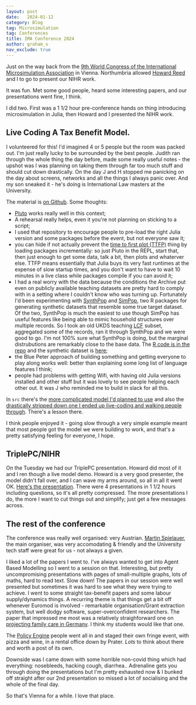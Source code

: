 ```yaml
---
layout: post
date:   2024-01-12
category: Blog
tag: Microsimulation
tag: Conferences
title: IMA Conference 2024
author: graham_s
nav_exclude: true
---
```


Just on the way back from the [9th World Congress of the International Microsimulation Association](https://ima-2024.wifo.ac.at/) in Vienna. 
Northumbria allowed [Howard Reed](http://www.landman-economics.co.uk/about/) and I to go to present our NIHR work.

It was fun. Met some good people, heard some interesting papers, and our presentations went fine, I think.

<!--more-->

I did two. First was a 1 1/2 hour pre-conference hands on thing introducing microsimulation in Julia, then Howard and I presented the NIHR work.

## Live Coding A Tax Benefit Model.

I volunteered for this! I'd imagined 4 or 5 people but the room was packed out. I'm just really lucky to be surrounded by the best people. Judith ran through the whole thing the day before, made some really useful notes - the upshot was I was planning on taking them through far too much stuff and should cut down drastically. On the day J and H stopped me panicking on the day about screens, networks and all the things I always panic over. And my son sneaked it - he's doing is International Law masters at the University.

The material is [on Github](https://github.com/grahamstark/IMAWorkshop/). Some thoughts:

* [Pluto](https://plutojl.org/) works really well in this context;
* A rehearsal really helps, even it you're not planning on sticking to a script;
* I used that repository to encourage people to pre-load the right Julia version and some packages before the event, but not everyone saw it;
* you can hide if not actually prevent the [time to first plot (TTFP)](https://blog.glcs.io/julia-1-10#heading-improved-latency-or-getting-started-faster) thing by loading packages incrementally: so just Pluto in the REPL, start that, then just enough to get some data, talk a bit, then plots and whaterver else. TTFP means essentially that Julia buys its very fast runtimes at the expense of slow startup times, and you don't want to have to wait 10 minutes in a live class while packages compile if you can avoid it;
* I had a real worry with the data because the conditions the Archive put even on publicly available teaching datasets are pretty hard to comply with in a setting where I couldn't know who was turning up. Fortunately I'd been experimenting with [SynthPop](https://synthpop.org.uk/get-started.html) and [SimPop](https://cran.r-project.org/web/packages/simPop/index.html), two R packages for generating synthetic datasets that resemble some true target dataset. Of the two, SynthPop is much the easiest to use though SimPop has useful features like being able to mimic household structures over multiple records. So I took an old UKDS teaching [LCF](https://beta.ukdataservice.ac.uk/datacatalogue/studies/study?id=6117) subset, aggregated some of the records, ran it through SynthPop and we were good to go. I'm not 100% sure what SynthPop is doing, but the marginal distrubutions are remarkably close to the base data. The [R code is in the repo](https://github.com/grahamstark/IMAWorkshop/blob/main/src/syndata.R) and the synthetic dataset is [here](https://virtual-worlds.scot/ou/uk-lcf-subset-2005-6.csv);
* the Blue Peter approach of building something and getting everyone to play along works well: better than explaining some long list of language features I think;
* people had problems with getting Wifi, with having old Julia versions installed and other stuff but it was lovely to see people helping each other out. It was J who reminded me to build in slack for all this.

In `src` there's the [more complicated model I'd planned to use](https://github.com/grahamstark/IMAWorkshop/blob/main/src/pluto-tb-model.jl) and also the [drastically stripped down one I ended up live-coding and walking people through](https://github.com/grahamstark/IMAWorkshop/blob/main/src/pluto-tb-basic.jl). There's a lesson there.

I think people enjoyed it - going slow through a very simple example meant that most people got the model we were building to work, and that's a pretty satisfying feeling for everyone, I hope. 

## TriplePC/NIHR

On the Tuesday we had our TriplePC presentation. Howard did most of it and I ren though a live model demo. Howard is a very good presenter, the model didn't fall over, and I can wave my arms around, so all in all it went OK. [Here's the presentation](https://virtual-worlds.scot/ou/ima-presentation.pdf). There were 4 presentations in 1 1/2 hours including questions, so it's all pretty compressed. The more presentations I do, the more I want to cut things out and simplify; just get a few messages across.

## The rest of the conference

The conference was really well organised: very Austrian. [Martin Spielauer](https://www.wifo.ac.at/en/martin_spielauer), the main organiser, was very accomodating & friendly and the University tech staff were great for us - not always a given.

I liked a lot of the papers I went to. I've always wanted to get into Agent Based Modelling so I went to a session on that. Interesting, but pretty uncompromising presentations with pages of small-multiple graphs, lots of maths, hard to read text. Slow down! The papers in our session were well presented but sometimes it was hard to see what they were trying to achieve. I went to some straight tax-benefit papers and some labour supply/dynamics things. A recurring theme is that things get a bit off whenever Euromod is involved - remarkable organisation/Grant extraction system, but well dodgy software, super-overconfident researchers. The paper that impressed me most was a relatively straighforward one on [projecting family care in Germany](https://ima-2024.wifo.ac.at/content/abstracts/rebaudo.html). I think my students would like that one.

The [Policy Engine](https://policyengine.org) people went all in and staged their own fringe event, with pizza and wine, in a rental office down by Prater. *Lots* to think about there and worth a post of its own.

Downside was I came down with some horrible non-covid thing which had everything: nosebleeds, hacking cough, diarrhea.. Adrenaline gets you through doing the presentations but I'm pretty exhausted now & I bunked off straight after our 2nd presentation so missed a lot of socialising and the whole of the final day.

So that's Vienna for a while. I love that place. 


 

